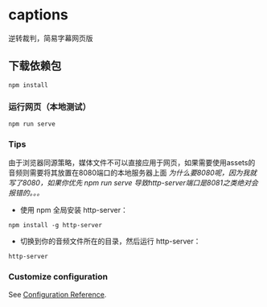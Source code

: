 # captions
逆转裁判，简易字幕网页版
## 下载依赖包
```
npm install
```

### 运行网页（本地测试）
```
npm run serve
```

### Tips
由于浏览器同源策略，媒体文件不可以直接应用于网页，如果需要使用assets的音频则需要将其放置在8080端口的本地服务器上面
_为什么要8080呢，因为我就写了8080，如果你优先 npm run serve 导致http-server端口是8081之类绝对会报错的。。。_
 - 使用 npm 全局安装 http-server：

 `npm install -g http-server`
 
- 切换到你的音频文件所在的目录，然后运行 http-server：

 `http-server`

### Customize configuration
See [Configuration Reference](https://cli.vuejs.org/config/).
